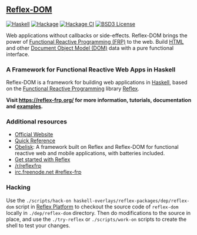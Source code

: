 ## [Reflex-DOM](https://reflex-frp.org)

[![Haskell](https://img.shields.io/badge/language-Haskell-orange.svg)](https://haskell.org) [![Hackage](https://img.shields.io/hackage/v/reflex-dom.svg)](https://hackage.haskell.org/package/reflex-dom) [![Hackage CI](https://matrix.hackage.haskell.org/api/v2/packages/reflex-dom/badge)](https://matrix.hackage.haskell.org/#/package/reflex-dom) [![BSD3 License](https://img.shields.io/badge/license-BSD3-blue.svg)](https://github.com/reflex-frp/reflex-dom/blob/master/LICENSE)

Web applications without callbacks or side-effects. Reflex-DOM brings the power of [Functional Reactive Programming (FRP)](https://wiki.haskell.org/Functional_Reactive_Programming) to the web. Build [HTML](https://developer.mozilla.org/en-US/docs/Web/HTML) and other [Document Object Model (DOM)](https://developer.mozilla.org/en-US/docs/Web/API/Document_Object_Model) data with a pure functional interface.

### A Framework for Functional Reactive Web Apps in Haskell

Reflex-DOM is a framework for building web applications in [Haskell](https://www.haskell.org/), based on the [Functional Reactive Programming](https://wiki.haskell.org/Functional_Reactive_Programming) library [Reflex](https://github.com/reflex-frp/reflex).

**Visit https://reflex-frp.org/ for more information, tutorials, documentation and [examples](https://examples.reflex-frp.org/).**

### Additional resources

* [Official Website](https://reflex-frp.org/)
* [Quick Reference](Quickref.md)
* [Obelisk](https://github.com/obsidiansystems/obelisk#obelisk): A framework built on Reflex and Reflex-DOM for functional reactive web and mobile applications, with batteries included.
* [Get started with Reflex](https://github.com/reflex-frp/reflex-platform)
* [/r/reflexfrp](https://www.reddit.com/r/reflexfrp)
* [irc.freenode.net #reflex-frp](http://webchat.freenode.net?channels=%23reflex-frp&uio=d4)

### Hacking

Use the `./scripts/hack-on haskell-overlays/reflex-packages/dep/reflex-dom` script in [Reflex Platform](https://github.com/reflex-frp/reflex-platform) to checkout the source code of `reflex-dom` locally in `./dep/reflex-dom` directory.
Then do modifications to the source in place, and use the `./try-reflex` or `./scripts/work-on` scripts to create the shell to test your changes.

